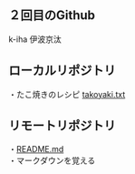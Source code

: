 ## ２回目のGithub

k-iha
伊波京汰

## ローカルリポジトリ
・たこ焼きのレシピ
[takoyaki.txt](takoyaki.txt)

## リモートリポジトリ
・[README.md](README.md)  
・マークダウンを覚える
